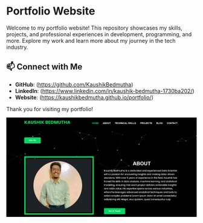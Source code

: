 # Portfolio Website

Welcome to my portfolio website! This repository showcases my skills, projects, and professional experiences in development, programming, and more. Explore my work and learn more about my journey in the tech industry.

## 📫 Connect with Me

- **GitHub**: 	(https://github.com/KaushikBedmutha)
- **LinkedIn**: (https://www.linkedin.com/in/kaushik-bedmutha-1730ba202/)
- **Website**:  (https://kaushikbedmutha.github.io/portfolio/)

Thank you for visiting my portfolio!

![Portfolio - Kaushik Bedmutha](Output.png)
